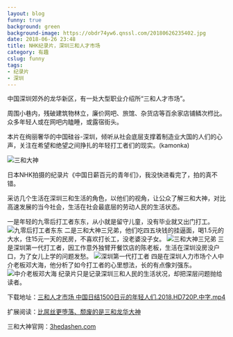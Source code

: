 ```yaml
---
layout: blog
funny: true
background: green
background-image: https://obdr74yw6.qnssl.com/20180626235402.jpg
date: 2018-06-26 23:48
title: NHK纪录片，深圳三和人才市场
category: 有趣
cslug: funny
tags:
- 纪录片
- 深圳
---
```


中国深圳郊外的龙华新区，有一处大型职业介绍所“三和人才市场”。

周围小巷内，残破建筑物林立，廉价网吧、旅馆、杂货店等百余家店铺鳞次栉比。众多年轻人或在网吧内瞌睡，或露宿街头。

本片在绚丽奢华的中国硅谷-深圳，倾听从社会底层支撑着制造业大国的人们的心声，关注在希望和绝望之间挣扎的年轻打工者们的现实。(kamonka)

![三和大神][1]

日本NHK拍摄的纪录片《中国日薪百元的青年们》，我没快进看完了，拍的真不错。

采访几个生活在深圳三和生活的角色，以他们的视角，让公众了解三和大神，对比高速发展的当今社会，生活在社会最底层的劳动人民的生活状态。

一是年轻的九零后打工者东东，从小就是留守儿童，没有毕业就又出门打工。
![九零后打工者东东][2]
二是三和大神三兄弟，他们吃四五块钱的挂逼面，喝1.5元的大水，住15元一天的民房，不喜欢打长工，没老婆没子女。
![三和大神三兄弟][3]
三是深圳第一代打工者，因工作意外独臂开餐饮店的陈老板，生活在深圳没房没户口，为了女儿上学的问题发愁。
![深圳第一代打工者][4]
四是在深圳人力市场个人中介老板邓大海，他分析了如今打工者的心里想法，长的有点像刘强东。
![中介老板邓大海][5]
纪录片只是记录深圳三和人民的生活状况，却把深层问题抛给读者。

下载地址：[三和人才市场 中国日结1500日元的年轻人们.2018.HD720P.中字.mp4][6]

扩展阅读：[比屌丝更堕落、颓废的是三和龙华大神][7]

三和大神官网：[3hedashen.com][8]


  [1]: https://obdr74yw6.qnssl.com/20180626235402.jpg
  [2]: https://ws1.sinaimg.cn/large/c5095e03gy1fsp0qqre4vj20te0giavg.jpg
  [3]: https://ws1.sinaimg.cn/large/c5095e03gy1fsp0pjz5ntj20tz0gfb0l.jpg
  [4]: https://ws1.sinaimg.cn/large/c5095e03gy1fsp0rrdvfzj20t20g9qji.jpg
  [5]: https://ws1.sinaimg.cn/large/c5095e03gy1fsp0sko7jlj20tg0fx4h1.jpg
  [6]: ed2k://%7Cfile%7C1500%E7%9A%84%E5%B9%B4%E8%BD%BB%E4%BA%BA%E4%BB%AC.2018.HD720P.%E4%B8%AD%E5%AD%97.mp4%7C1572696239%7C584D17840570C33FDFF6B38802053937%7Ch=CUBKQ6ERPDC5NAKHPKH32FVOKIWMOHPY%7C/
  [7]: https://m.hupu.com/bbs/19453011.html
  [8]: http://3hedashen.com/
